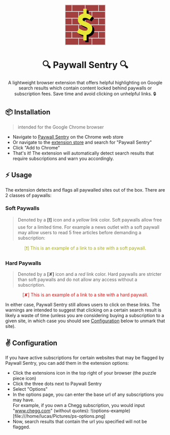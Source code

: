 <p align="center">
    <img src="https://github.com/lucasotanez/paywall-sentry/blob/main/public/img/ps-icon128.png?raw=true"/>
</p>

<h1 align="center"> 🔍 Paywall Sentry 🔍</h3>

<p align="center">A lightweight browser extension that offers helpful highlighting on 
Google search results which contain content locked behind paywalls or subscription fees. 
Save time and avoid clicking on unhelpful links. 🔒</p>

## :package: Installation
> intended for the Google Chrome browser

- Navigate to [Paywall Sentry](replaceWithPsLink) on the Chrome web store
- Or navigate to the [extension store](https://chrome.google.com/webstore/category/extensions)
and search for "Paywall Sentry"
- Click "Add to Chrome"
- That's it! The extension will automatically detect search results that require
subscriptions and warn you accordingly.

## :zap: Usage
The extension detects and flags all paywalled sites out of the box. There are 2 classes
of paywalls:
### Soft Paywalls
> Denoted by a **[❗]** icon and a *yellow* link color. Soft paywalls allow
free use for a limited time. For example a news outlet with a soft paywall may allow users
to read 5 free articles before demanding a subscription:

<p align="center" style="color:#a6ab1f">[❗] This is an example of a link to a site with a soft paywall.</p>

### Hard Paywalls
> Denoted by a **[✘]** icon and a *red* link color. Hard paywalls are stricter
than soft paywalls and do not allow any access without a subscription.

<p align="center" style="color:#d11919">[✘] This is an example of a link to a site with a hard paywall.</p>

In either case, Paywall Sentry still allows users to click on these links. The warnings 
are intended to suggest that clicking on a certain search result is likely a waste of
time (unless you are considering buying a subscription to a given site, in which case you
should see [Configuration](#configuration) below to unmark that site).

## :v: Configuration
If you have active subscriptions for certain websites that may be flagged by Paywall
Sentry, you can add them in the extension options:

- Click the extensions icon in the top right of your browser (the puzzle piece icon)
- Click the three dots next to Paywall Sentry
- Select "Options"
- In the options page, you can enter the base url of any subscriptions you may have. <br>
For example, if you own a Chegg subscription, you would input "www.chegg.com" (without quotes):
!(options-example)[file:///home/lucas/Pictures/ps-options.png]
- Now, search results that contain the url you specified will not be flagged.
